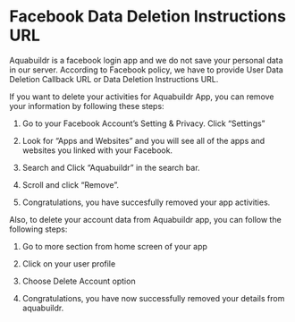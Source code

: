 # Facebook Data Deletion Instructions URL
 

Aquabuildr is a facebook login app and we do not save your personal data in our server. According to Facebook policy, we have to provide User Data Deletion Callback URL or Data Deletion Instructions URL.

If you want to delete your activities for Aquabuildr App, you can remove your information by following these steps:

1. Go to your Facebook Account’s Setting & Privacy. Click “Settings”

2. Look for “Apps and Websites” and you will see all of the apps and websites you linked with your Facebook.

3. Search and Click “Aquabuildr” in the search bar.

 

4. Scroll and click “Remove”.

5. Congratulations, you have succesfully removed your app activities.



Also, to delete your account data from Aquabuildr app, you can follow the following steps:

1. Go to more section from home screen of your app

2. Click on your user profile

3. Choose Delete Account option

4. Congratulations, you have now successfully removed your details from aquabuildr.